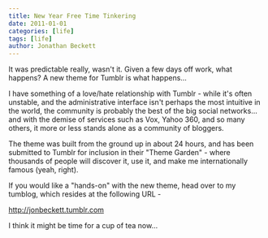 ```yaml
---
title: New Year Free Time Tinkering
date: 2011-01-01
categories: [life]
tags: [life]
author: Jonathan Beckett
---
```


It was predictable really, wasn't it. Given a few days off work, what happens? A new theme for Tumblr is what happens...

I have something of a love/hate relationship with Tumblr - while it's often unstable, and the administrative interface isn't perhaps the most intuitive in the world, the community is probably the best of the big social networks... and with the demise of services such as Vox, Yahoo 360, and so many others, it more or less stands alone as a community of bloggers.

The theme was built from the ground up in about 24 hours, and has been submitted to Tumblr for inclusion in their "Theme Garden" - where thousands of people will discover it, use it, and make me internationally famous (yeah, right).

If you would like a "hands-on" with the new theme, head over to my tumblog, which resides at the following URL -

http://jonbeckett.tumblr.com

I think it might be time for a cup of tea now...